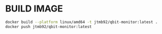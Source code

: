 # BUILD IMAGE
```bash
docker build --platform linux/amd64 -t jtmb92/qbit-monitor:latest .
docker push jtmb92/qbit-monitor:latest
```